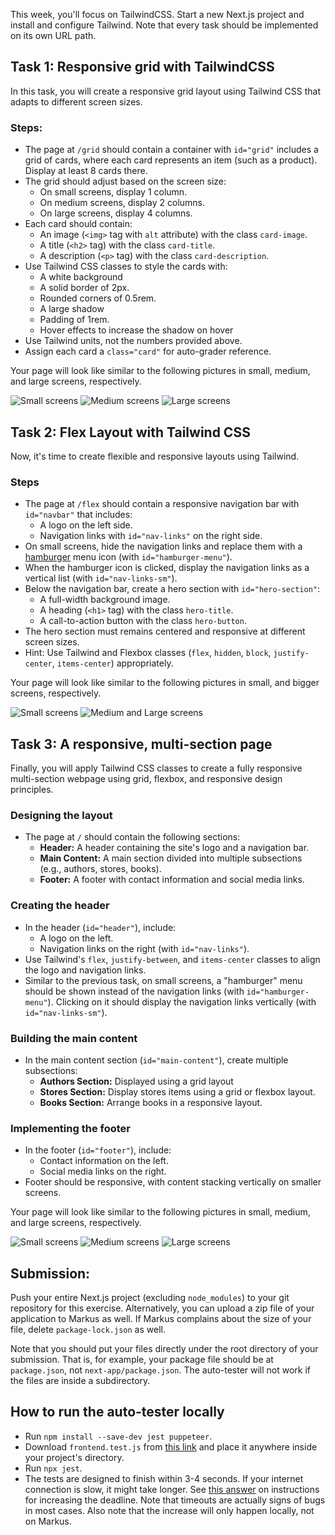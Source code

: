This week, you'll focus on TailwindCSS. Start a new Next.js project and install and configure Tailwind. Note that every task should be implemented on its own URL path.

## Task 1: Responsive grid with TailwindCSS

In this task, you will create a responsive grid layout using Tailwind CSS that adapts to different screen sizes.

### Steps:

- The page at `/grid` should contain a container with `id="grid"` includes a grid of cards, where each card represents an item (such as a product). Display at least 8 cards there.
- The grid should adjust based on the screen size:
  - On small screens, display 1 column.
  - On medium screens, display 2 columns.
  - On large screens, display 4 columns.
- Each card should contain:
  - An image (`<img>` tag with `alt` attribute) with the class `card-image`.
  - A title (`<h2>` tag) with the class `card-title`.
  - A description (`<p>` tag) with the class `card-description`.
- Use Tailwind CSS classes to style the cards with:
  - A white background
  - A solid border of 2px.
  - Rounded corners of 0.5rem.
  - A large shadow
  - Padding of 1rem.
  - Hover effects to increase the shadow on hover
- Use Tailwind units, not the numbers provided above.
- Assign each card a `class="card"` for auto-grader reference.

Your page will look like similar to the following pictures in small, medium, and large screens, respectively.

![Small screens](./e9/e9-t1-sm.png)
![Medium screens](./e9/e9-t1-md.png)
![Large screens](./e9/e9-t1.png)

## Task 2: Flex Layout with Tailwind CSS

Now, it's time to create flexible and responsive layouts using Tailwind.

### Steps

- The page at `/flex` should contain a responsive navigation bar with `id="navbar"` that includes:
  - A logo on the left side.
  - Navigation links with `id="nav-links"` on the right side.
- On small screens, hide the navigation links and replace them with a [hamburger](https://en.wikipedia.org/wiki/Hamburger_button) menu icon (with `id="hamburger-menu"`).
- When the hamburger icon is clicked, display the navigation links as a vertical list (with `id="nav-links-sm"`).
- Below the navigation bar, create a hero section with `id="hero-section"`:
  - A full-width background image.
  - A heading (`<h1>` tag) with the class `hero-title`.
  - A call-to-action button with the class `hero-button`.
- The hero section must remains centered and responsive at different screen sizes.
- Hint: Use Tailwind and Flexbox classes (`flex`, `hidden`, `block`, `justify-center`, `items-center`) appropriately.

Your page will look like similar to the following pictures in small, and bigger screens, respectively.

![Small screens](./e9/e9-t2-sm.png)
![Medium and Large screens](./e9/e9-t2.png)

## Task 3: A responsive, multi-section page

Finally, you will apply Tailwind CSS classes to create a fully responsive multi-section webpage using grid, flexbox, and responsive design principles.

### Designing the layout

- The page at `/` should contain the following sections:
  - **Header:** A header containing the site's logo and a navigation bar.
  - **Main Content:** A main section divided into multiple subsections (e.g., authors, stores, books).
  - **Footer:** A footer with contact information and social media links.

### Creating the header

- In the header (`id="header"`), include:
  - A logo on the left.
  - Navigation links on the right (with `id="nav-links"`).
- Use Tailwind's `flex`, `justify-between`, and `items-center` classes to align the logo and navigation links.
- Similar to the previous task, on small screens, a "hamburger" menu should be shown instead of the navigation links (with `id="hamburger-menu"`). Clicking on it should display the navigation links vertically (with `id="nav-links-sm"`).

### Building the main content

- In the main content section (`id="main-content"`), create multiple subsections:
  - **Authors Section:** Displayed using a grid layout
  - **Stores Section:** Display stores items using a grid or flexbox layout.
  - **Books Section:** Arrange books in a responsive layout.

### Implementing the footer

- In the footer (`id="footer"`), include:
  - Contact information on the left.
  - Social media links on the right.
- Footer should be responsive, with content stacking vertically on smaller screens.

Your page will look like similar to the following pictures in small, medium, and large screens, respectively.

![Small screens](./e9/e9-t3-sm.png)
![Medium screens](./e9/e9-t3-md.png)
![Large screens](./e9/e9-t3.png)

## Submission:

Push your entire Next.js project (excluding `node_modules`) to your git repository for this exercise. Alternatively, you can upload a zip file of your application to Markus as well. If Markus complains about the size of your file, delete `package-lock.json` as well.

Note that you should put your files directly under the root directory of your submission. That is, for example, your package file should be at `package.json`, not `next-app/package.json`. The auto-tester will not work if the files are inside a subdirectory.

## How to run the auto-tester locally

- Run `npm install --save-dev jest puppeteer`.
- Download `frontend.test.js` from [this link](./e9/frontend.test.js) and place it anywhere inside your project's directory.
- Run `npx jest`.
- The tests are designed to finish within 3-4 seconds. If your internet connection is slow, it might take longer. See [this answer](https://stackoverflow.com/a/72563567/1892185) on instructions for increasing the deadline. Note that timeouts are actually signs of bugs in most cases. Also note that the increase will only happen locally, not on Markus.
